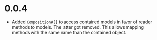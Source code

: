 # 0.0.4

* Added `Composition#[]` to access contained models in favor of reader methods to models. The latter got removed. This allows mapping methods with the same name than the contained object.
